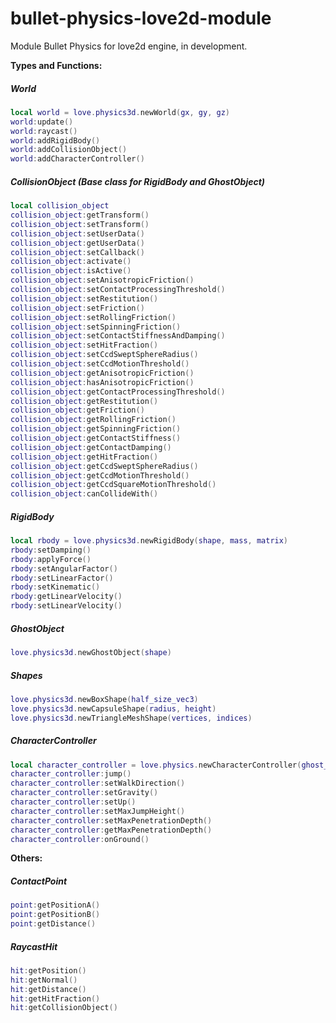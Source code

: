 # bullet-physics-love2d-module

Module Bullet Physics for love2d engine, in development.

__Types and Functions:__
##### World
``` lua
local world = love.physics3d.newWorld(gx, gy, gz)
world:update()
world:raycast()
world:addRigidBody()
world:addCollisionObject()
world:addCharacterController()
```

##### CollisionObject (Base class for RigidBody and GhostObject)
``` lua
local collision_object 
collision_object:getTransform()
collision_object:setTransform()
collision_object:setUserData()
collision_object:getUserData()
collision_object:setCallback()
collision_object:activate()
collision_object:isActive()
collision_object:setAnisotropicFriction()
collision_object:setContactProcessingThreshold()
collision_object:setRestitution()
collision_object:setFriction()
collision_object:setRollingFriction()
collision_object:setSpinningFriction()
collision_object:setContactStiffnessAndDamping()
collision_object:setHitFraction()
collision_object:setCcdSweptSphereRadius()
collision_object:setCcdMotionThreshold()
collision_object:getAnisotropicFriction()
collision_object:hasAnisotropicFriction()
collision_object:getContactProcessingThreshold()
collision_object:getRestitution()
collision_object:getFriction()
collision_object:getRollingFriction()
collision_object:getSpinningFriction()
collision_object:getContactStiffness()
collision_object:getContactDamping()
collision_object:getHitFraction()
collision_object:getCcdSweptSphereRadius()
collision_object:getCcdMotionThreshold()
collision_object:getCcdSquareMotionThreshold()
collision_object:canCollideWith()
```

##### RigidBody
``` lua
local rbody = love.physics3d.newRigidBody(shape, mass, matrix)
rbody:setDamping()
rbody:applyForce()
rbody:setAngularFactor()
rbody:setLinearFactor()
rbody:setKinematic()
rbody:getLinearVelocity()
rbody:setLinearVelocity()
```

##### GhostObject
``` lua
love.physics3d.newGhostObject(shape)
```

##### Shapes
``` lua
love.physics3d.newBoxShape(half_size_vec3)
love.physics3d.newCapsuleShape(radius, height)
love.physics3d.newTriangleMeshShape(vertices, indices)
```

##### CharacterController
``` lua
local character_controller = love.physics.newCharacterController(ghost_object)
character_controller:jump()
character_controller:setWalkDirection()
character_controller:setGravity()
character_controller:setUp()
character_controller:setMaxJumpHeight()
character_controller:setMaxPenetrationDepth()
character_controller:getMaxPenetrationDepth()
character_controller:onGround()
```

__Others:__
##### ContactPoint
``` lua
point:getPositionA()
point:getPositionB()
point:getDistance()
```

##### RaycastHit
``` lua
hit:getPosition()
hit:getNormal()
hit:getDistance()
hit:getHitFraction()
hit:getCollisionObject()
```
